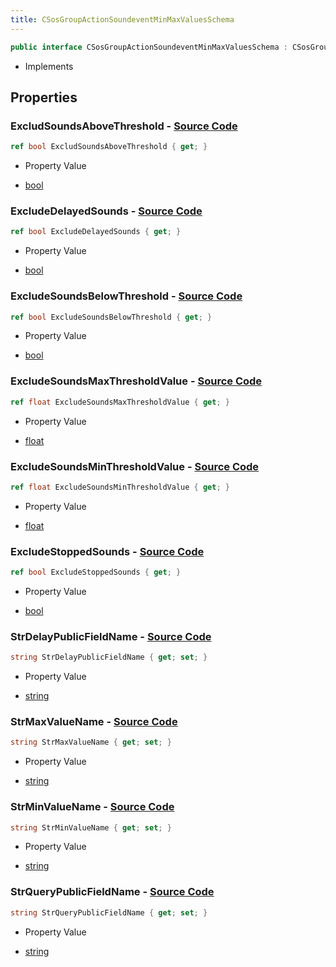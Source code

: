 ```yaml
---
title: CSosGroupActionSoundeventMinMaxValuesSchema
---
```


```csharp
public interface CSosGroupActionSoundeventMinMaxValuesSchema : CSosGroupActionSchema, ISchemaClass<CSosGroupActionSchema>, ISchemaClass<CSosGroupActionSoundeventMinMaxValuesSchema>, ISchemaField, ISchemaClass, INativeHandle
```

- Implements

## Properties

### **ExcludSoundsAboveThreshold** - [Source Code](https://github.com/swiftly-solution/swiftlys2/blob/main/managed/src/SwiftlyS2.Generated/Schemas/Interfaces/CSosGroupActionSoundeventMinMaxValuesSchema.cs#L28)

```csharp
ref bool ExcludSoundsAboveThreshold { get; }
```

- Property Value

- [bool](https://learn.microsoft.com/dotnet/api/system.boolean)

### **ExcludeDelayedSounds** - [Source Code](https://github.com/swiftly-solution/swiftlys2/blob/main/managed/src/SwiftlyS2.Generated/Schemas/Interfaces/CSosGroupActionSoundeventMinMaxValuesSchema.cs#L22)

```csharp
ref bool ExcludeDelayedSounds { get; }
```

- Property Value

- [bool](https://learn.microsoft.com/dotnet/api/system.boolean)

### **ExcludeSoundsBelowThreshold** - [Source Code](https://github.com/swiftly-solution/swiftlys2/blob/main/managed/src/SwiftlyS2.Generated/Schemas/Interfaces/CSosGroupActionSoundeventMinMaxValuesSchema.cs#L24)

```csharp
ref bool ExcludeSoundsBelowThreshold { get; }
```

- Property Value

- [bool](https://learn.microsoft.com/dotnet/api/system.boolean)

### **ExcludeSoundsMaxThresholdValue** - [Source Code](https://github.com/swiftly-solution/swiftlys2/blob/main/managed/src/SwiftlyS2.Generated/Schemas/Interfaces/CSosGroupActionSoundeventMinMaxValuesSchema.cs#L30)

```csharp
ref float ExcludeSoundsMaxThresholdValue { get; }
```

- Property Value

- [float](https://learn.microsoft.com/dotnet/api/system.single)

### **ExcludeSoundsMinThresholdValue** - [Source Code](https://github.com/swiftly-solution/swiftlys2/blob/main/managed/src/SwiftlyS2.Generated/Schemas/Interfaces/CSosGroupActionSoundeventMinMaxValuesSchema.cs#L26)

```csharp
ref float ExcludeSoundsMinThresholdValue { get; }
```

- Property Value

- [float](https://learn.microsoft.com/dotnet/api/system.single)

### **ExcludeStoppedSounds** - [Source Code](https://github.com/swiftly-solution/swiftlys2/blob/main/managed/src/SwiftlyS2.Generated/Schemas/Interfaces/CSosGroupActionSoundeventMinMaxValuesSchema.cs#L20)

```csharp
ref bool ExcludeStoppedSounds { get; }
```

- Property Value

- [bool](https://learn.microsoft.com/dotnet/api/system.boolean)

### **StrDelayPublicFieldName** - [Source Code](https://github.com/swiftly-solution/swiftlys2/blob/main/managed/src/SwiftlyS2.Generated/Schemas/Interfaces/CSosGroupActionSoundeventMinMaxValuesSchema.cs#L18)

```csharp
string StrDelayPublicFieldName { get; set; }
```

- Property Value

- [string](https://learn.microsoft.com/dotnet/api/system.string)

### **StrMaxValueName** - [Source Code](https://github.com/swiftly-solution/swiftlys2/blob/main/managed/src/SwiftlyS2.Generated/Schemas/Interfaces/CSosGroupActionSoundeventMinMaxValuesSchema.cs#L34)

```csharp
string StrMaxValueName { get; set; }
```

- Property Value

- [string](https://learn.microsoft.com/dotnet/api/system.string)

### **StrMinValueName** - [Source Code](https://github.com/swiftly-solution/swiftlys2/blob/main/managed/src/SwiftlyS2.Generated/Schemas/Interfaces/CSosGroupActionSoundeventMinMaxValuesSchema.cs#L32)

```csharp
string StrMinValueName { get; set; }
```

- Property Value

- [string](https://learn.microsoft.com/dotnet/api/system.string)

### **StrQueryPublicFieldName** - [Source Code](https://github.com/swiftly-solution/swiftlys2/blob/main/managed/src/SwiftlyS2.Generated/Schemas/Interfaces/CSosGroupActionSoundeventMinMaxValuesSchema.cs#L16)

```csharp
string StrQueryPublicFieldName { get; set; }
```

- Property Value

- [string](https://learn.microsoft.com/dotnet/api/system.string)

